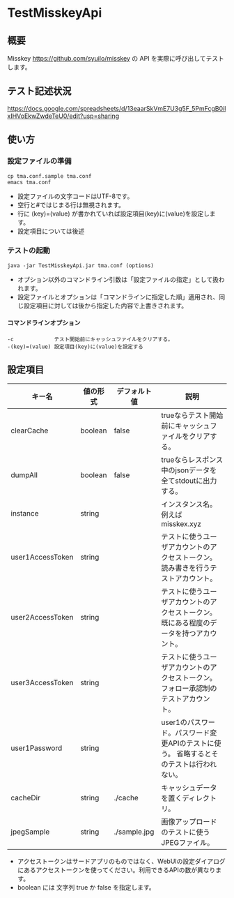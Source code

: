 # TestMisskeyApi

## 概要

Misskey https://github.com/syuilo/misskey 
の API を実際に呼び出してテストします。

## テスト記述状況
https://docs.google.com/spreadsheets/d/13eaarSkVmE7U3g5F_5PmFcgB0ilxIHVoEkwZwdeTeU0/edit?usp=sharing

## 使い方

### 設定ファイルの準備
```
cp tma.conf.sample tma.conf
emacs tma.conf
```

- 設定ファイルの文字コードはUTF-8です。
- 空行と#ではじまる行は無視されます。
- 行に (key)=(value) が書かれていれば設定項目(key)に(value)を設定します。
- 設定項目については後述

### テストの起動

```
java -jar TestMisskeyApi.jar tma.conf (options)
```
- オプション以外のコマンドライン引数は「設定ファイルの指定」として扱われます。
- 設定ファイルとオプションは「コマンドラインに指定した順」適用され、同じ設定項目に対しては後から指定した内容で上書きされます。

#### コマンドラインオプション

```
-c             テスト開始前にキャッシュファイルをクリアする。
-(key)=(value) 設定項目(key)に(value)を設定する

```

## 設定項目

|キー名|値の形式|デフォルト値|説明|
|-----|----|------|----|
|clearCache|boolean|false|trueならテスト開始前にキャッシュファイルをクリアする。|
|dumpAll|boolean|false|trueならレスポンス中のjsonデータを全てstdoutに出力する。|
|instance|string||インスタンス名。例えば misskex.xyz |
|user1AccessToken|string||テストに使うユーザアカウントのアクセストークン。読み書きを行うテストアカウント。|
|user2AccessToken|string||テストに使うユーザアカウントのアクセストークン。既にある程度のデータを持つアカウント。|
|user3AccessToken|string||テストに使うユーザアカウントのアクセストークン。フォロー承認制のテストアカウント。|
|user1Password|string||user1のパスワード。パスワード変更APIのテストに使う。 省略するとそのテストは行われない。|
|cacheDir|string|./cache|キャッシュデータを置くディレクトリ。|
|jpegSample|string|./sample.jpg|画像アップロードのテストに使うJPEGファイル。|

- アクセストークンはサードアプリのものではなく、WebUIの設定ダイアログにあるアクセストークンを使ってください。利用できるAPIの数が異なります。
- boolean には 文字列 true か false を指定します。
